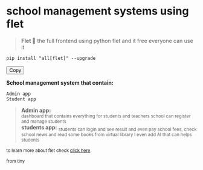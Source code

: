 # school management systems using flet

> **Flet 💫** 
the full frontend using python flet and it free everyone can use it 
<pre><code>pip install "all[flet]" --upgrade</code></pre>
<button onclick="navigator.clipboard.writeText('pip install python')">Copy</button>

**School management system that contain:**
```
Admin app 
Student app
```

> **Admin app:**</br> <sub> dashboard that contains everything for students and teachers school can register and manage students </sub></br>
> **students app:**</bro> <sub> students can login and see result and even pay school fees, check school news and read some books from virtual library I even add AI that can helps students</sub>

<sub>to learn more about flet check [click here](https://flet.dev/).</sub>

<sub>from tiny</sub>
